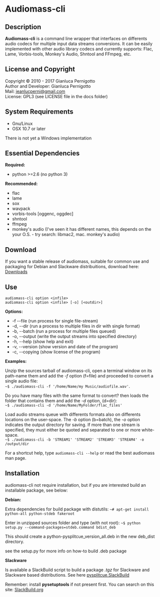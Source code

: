 
Audiomass-cli
=============

## Description

**Audiomass-cli** is a command line wrapper that interfaces on differents 
audio codecs for multiple input data streams conversions. It can be easily 
implemented with other audio library codecs and currently supports: Flac, 
Lame, Vorbis-tools, Monkey's Audio, Shntool and FFmpeg, etc.

## License and Copyright

Copyright © 2010 - 2017 Gianluca Pernigotto   
Author and Developer: Gianluca Pernigotto   
Mail: <jeanlucperni@gmail.com>   
License: GPL3 (see LICENSE file in the docs folder)

## System Requirements

* Gnu/Linux
* OSX 10.7 or later

There is not yet a Windows implementation

## Essential Dependencies

**Required:**

- python >=2.6 (no python 3)

**Recommended:**

- flac
- lame
- sox
- wavpack
- vorbis-tools [oggenc, oggdec]
- shntool
- ffmpeg
- monkey's audio (I've seen it has different names, this depends on the
                  your O.S. - try search: libmac2, mac. monkey's audio)

## Download

If you want a stable release of audiomass, suitable for common use and
packaging for Debian and Slackware distribuitions, download here:
[Downloads](https://github.com/jeanslack/audiomass/releases)   

## Use

`audiomass-cli option <infile>`   
`audiomass-cli option <infile> [-o] [<outdir>]`

**Options:**

 * -f  --file    (run process for single file-stream)
 * -d, --dir     (run a process to multiple files in dir with single format)
 * -b, --batch   (run a process for multiple files queued)
 * -o, --output  (write the output streams into specified directory)
 * -h, --help    (show help and exit)
 * -v, --version (show version and date of the program)
 * -c, --copying (show license of the program)

**Examples:** 

Unzip the sources tarball of audiomass-cli, open a terminal window on its 
path-name them and add the *-f* option (f=file) and proceeded to convert a 
single audio file:   
`~$ ./audiomass-cli -f '/home/Name/my Music/audiofile.wav'`. 

Do you have many files with the same format to convert? then loads the folder 
that contains them and add the *-d* option, (d=dir):   
`~$ ./audiomass-cli -d '/home/Name/MyFolder/flac_files'`

Load audio streams queue with differents formats also on differents locations on
the user-space. The *-b* option (b=batch), the *-o* option indicates the output 
directory for saving. If  more  than one stream is specified, they must either 
be quoted and separated to one or more white-space.   
`~$ ./audiomass-cli -b 'STREAM1' 'STREAM2' 'STREAM3' 'STREAM4' -o /output/dir`   

For a shortcut help, type `audiomass-cli --help` or read the best audiomass man page.

## Installation

audiomass-cli not require installation, but if you are interested build an 
installable package, see below:

**Debian:**

Extra dependencies for build package with distutils:
`~# apt-get install python-all python-stdeb fakeroot`

Enter in unzipped sources folder and type (with not root):
`~$ python setup.py --command-packages=stdeb.command bdist_deb`

This should create a python-pysplitcue_version_all.deb in the new deb_dist directory.

see the setup.py for more info on how-to build .deb package

**Slackware**

Is available a SlackBuild script to build a package *.tgz* for Slackware and Slackware based 
distributions. See here [pysplitcue.SlackBuild](https://github.com/jeanslack/slackbuilds/tree/master/audiomass)

Remember: install **pysetuptools** if not present first.
You can search on this site: 
[SlackBuild.org](http://slackbuilds.org/repository/14.1/python/pysetuptools/)

